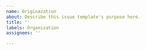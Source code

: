 ```yaml
---
name: Originazation
about: Describe this issue template's purpose here.
title: ''
labels: Organization
assignees: ''

---
```



